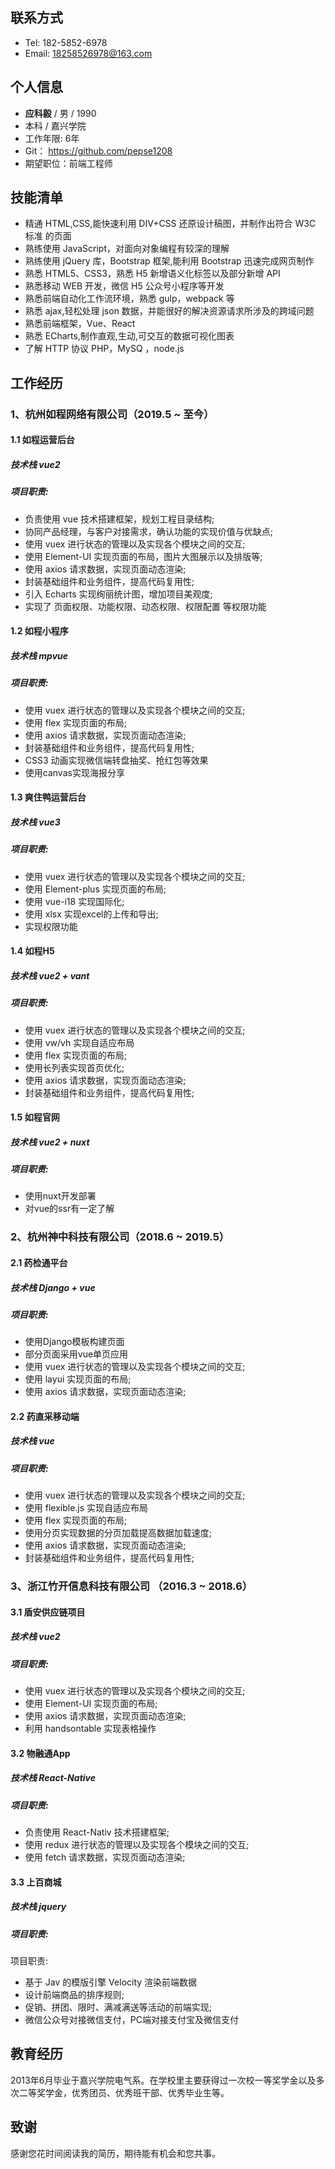 ## 联系方式

- Tel: 182-5852-6978
- Email: 18258526978@163.com

## 个人信息

- **应科毅** / 男 / 1990
- 本科 / 嘉兴学院
- 工作年限:  6年
- Git： https://github.com/pepse1208
- 期望职位：前端工程师

## 技能清单

- 精通 HTML,CSS,能快速利用 DIV+CSS 还原设计稿图，并制作出符合 W3C 标准 的页面 
- 熟练使用 JavaScript，对面向对象编程有较深的理解
- 熟练使用 jQuery 库，Bootstrap 框架,能利用 Bootstrap 迅速完成网页制作
- 熟悉 HTML5、CSS3，熟悉 H5 新增语义化标签以及部分新增 API
- 熟悉移动 WEB 开发，微信 H5 公众号小程序等开发
- 熟悉前端自动化工作流环境，熟悉 gulp，webpack 等
- 熟悉 ajax,轻松处理 json 数据，并能很好的解决资源请求所涉及的跨域问题
- 熟悉前端框架，Vue、React
- 熟悉 ECharts,制作直观,生动,可交互的数据可视化图表
- 了解 HTTP 协议 PHP，MySQ ，node.js
<!-- - 前端技术栈：Vue / React 
- 前端工具：Webpack
- 版本管理:  Svn / Git -->
<!-- - 其他语言：Java(**Spring Boot**)/C/Python(**Tornado**) -->

## 工作经历
### 1、杭州如程网络有限公司（2019.5 ~ 至今）
#### 1.1 如程运营后台

##### 技术栈 vue2
##### 项目职责:
- 负责使用 vue 技术搭建框架，规划工程目录结构;
- 协同产品经理，与客户对接需求，确认功能的实现价值与优缺点; 
- 使用 vuex 进行状态的管理以及实现各个模块之间的交互;
- 使用 Element-UI 实现页面的布局，图片大图展示以及排版等;
- 使用 axios 请求数据，实现页面动态渲染;
- 封装基础组件和业务组件，提高代码复用性;
- 引入 Echarts 实现绚丽统计图，增加项目美观度;
- 实现了 页面权限、功能权限、动态权限、权限配置 等权限功能
#### 1.2 如程小程序
##### 技术栈 mpvue
##### 项目职责:
- 使用 vuex 进行状态的管理以及实现各个模块之间的交互;
- 使用 flex 实现页面的布局;
- 使用 axios 请求数据，实现页面动态渲染;
- 封装基础组件和业务组件，提高代码复用性;
- CSS3 动画实现微信端转盘抽奖、抢红包等效果
- 使用canvas实现海报分享
#### 1.3 爽住鸭运营后台
##### 技术栈 vue3 
##### 项目职责:
- 使用 vuex 进行状态的管理以及实现各个模块之间的交互;
- 使用 Element-plus 实现页面的布局;
- 使用 vue-i18 实现国际化;
- 使用 xlsx 实现excel的上传和导出;
- 实现权限功能
#### 1.4 如程H5
##### 技术栈 vue2 + vant 
##### 项目职责:
- 使用 vuex 进行状态的管理以及实现各个模块之间的交互;
- 使用 vw/vh 实现自适应布局
- 使用 flex 实现页面的布局;
- 使用长列表实现首页优化;
- 使用 axios 请求数据，实现页面动态渲染;
- 封装基础组件和业务组件，提高代码复用性;
#### 1.5 如程官网
##### 技术栈 vue2 + nuxt 
##### 项目职责:
- 使用nuxt开发部署
- 对vue的ssr有一定了解
### 2、杭州神中科技有限公司（2018.6 ~ 2019.5）

#### 2.1 药检通平台 
##### 技术栈 Django + vue
##### 项目职责:
- 使用Django模板构建页面
- 部分页面采用vue单页应用
- 使用 vuex 进行状态的管理以及实现各个模块之间的交互;
- 使用 layui 实现页面的布局;
- 使用 axios 请求数据，实现页面动态渲染;

#### 2.2 药直采移动端
##### 技术栈 vue
##### 项目职责:
- 使用 vuex 进行状态的管理以及实现各个模块之间的交互;
- 使用 flexible.js 实现自适应布局
- 使用 flex 实现页面的布局;
- 使用分页实现数据的分页加载提高数据加载速度;
- 使用 axios 请求数据，实现页面动态渲染;
- 封装基础组件和业务组件，提高代码复用性;


### 3、浙江竹开信息科技有限公司 （2016.3 ~ 2018.6）

#### 3.1 盾安供应链项目
##### 技术栈 vue2
##### 项目职责:
- 使用 vuex 进行状态的管理以及实现各个模块之间的交互;
- 使用 Element-UI 实现页面的布局;
- 使用 axios 请求数据，实现页面动态渲染;
- 利用 handsontable 实现表格操作

#### 3.2 物融通App
##### 技术栈 React-Native
##### 项目职责:
- 负责使用 React-Nativ 技术搭建框架;
- 使用 redux 进行状态的管理以及实现各个模块之间的交互;
- 使用 fetch 请求数据，实现页面动态渲染;

#### 3.3 上百商城
##### 技术栈 jquery
##### 项目职责:
项目职责:
- 基于 Jav 的模版引擎 Velocity 渲染前端数据
- 设计前端商品的排序规则; 
- 促销、拼团、限时、满减满送等活动的前端实现;
- 微信公众号对接微信支付，PC端对接支付宝及微信支付
## 教育经历

​	2013年6月毕业于嘉兴学院电气系。在学校里主要获得过一次校一等奖学金以及多次二等奖学金，优秀团员、优秀班干部、优秀毕业生等。

## 致谢

感谢您花时间阅读我的简历，期待能有机会和您共事。

